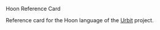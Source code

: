 Hoon Reference Card

Reference card for the Hoon language of the
[Urbit](http://urbit.org) project.

